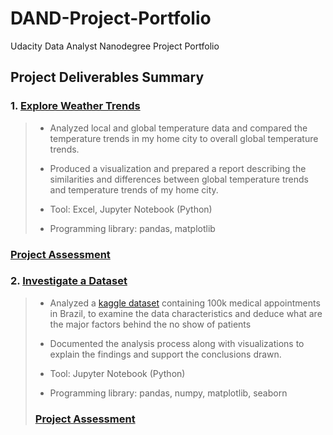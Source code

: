 # DAND-Project-Portfolio
Udacity Data Analyst Nanodegree Project Portfolio
## Project Deliverables Summary
### 1. [Explore Weather Trends](https://github.com/mohammedjfaziz/DAND-Project-Portfolio/tree/main/Project%201-Explore%20Weather%20Trends)
> * Analyzed local and global temperature data and compared the temperature trends in my home city to overall global temperature trends.
>
>
> * Produced a visualization and prepared a report describing the similarities and differences between global temperature trends and temperature trends of my home city.
>
>
> * Tool: Excel, Jupyter Notebook (Python)
>
>
> * Programming library: pandas, matplotlib

### [Project Assessment](https://github.com/mohammedjfaziz/DAND-Project-Portfolio/blob/main/Project%201-Explore%20Weather%20Trends/Project%201-Review.pdf)

### 2. [Investigate a Dataset](https://github.com/atan4583/dand-project-portfolio/tree/master/Project%202-Investigate%20a%20Dataset)
> * Analyzed a [kaggle dataset](https://www.kaggle.com/joniarroba/noshowappointments) containing 100k medical appointments in Brazil, to examine the data characteristics and deduce what are the major factors behind the no show of patients
>
>
> * Documented the analysis process along with visualizations to explain the findings and support the conclusions drawn.
>
>
> * Tool: Jupyter Notebook (Python)
>
>
> * Programming library: pandas, numpy, matplotlib, seaborn
>### [Project Assessment](https://github.com/atan4583/dand-project-portfolio/blob/master/Project%202-Investigate%20a%20Dataset/Project2%20Review.pdf)

